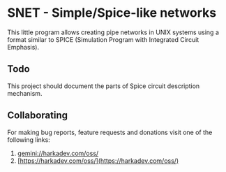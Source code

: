 # SNET - Simple/Spice-like networks

This little program allows creating pipe networks in UNIX systems
using a format similar to SPICE (Simulation Program with Integrated
Circuit Emphasis).

## Todo

This project should document the parts of Spice circuit description
mechanism.

## Collaborating

For making bug reports, feature requests and donations visit
one of the following links:

1. [gemini://harkadev.com/oss/](gemini://harkadev.com/oss/)
2. [https://harkadev.com/oss/](https://harkadev.com/oss/)

